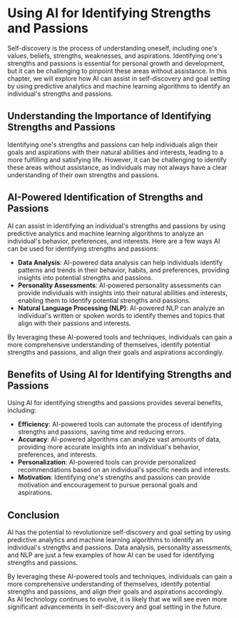 Using AI for Identifying Strengths and Passions
==============================================================================================================

Self-discovery is the process of understanding oneself, including one's values, beliefs, strengths, weaknesses, and aspirations. Identifying one's strengths and passions is essential for personal growth and development, but it can be challenging to pinpoint these areas without assistance. In this chapter, we will explore how AI can assist in self-discovery and goal setting by using predictive analytics and machine learning algorithms to identify an individual's strengths and passions.

Understanding the Importance of Identifying Strengths and Passions
------------------------------------------------------------------

Identifying one's strengths and passions can help individuals align their goals and aspirations with their natural abilities and interests, leading to a more fulfilling and satisfying life. However, it can be challenging to identify these areas without assistance, as individuals may not always have a clear understanding of their own strengths and passions.

AI-Powered Identification of Strengths and Passions
---------------------------------------------------

AI can assist in identifying an individual's strengths and passions by using predictive analytics and machine learning algorithms to analyze an individual's behavior, preferences, and interests. Here are a few ways AI can be used for identifying strengths and passions:

* **Data Analysis**: AI-powered data analysis can help individuals identify patterns and trends in their behavior, habits, and preferences, providing insights into potential strengths and passions.
* **Personality Assessments**: AI-powered personality assessments can provide individuals with insights into their natural abilities and interests, enabling them to identify potential strengths and passions.
* **Natural Language Processing (NLP)**: AI-powered NLP can analyze an individual's written or spoken words to identify themes and topics that align with their passions and interests.

By leveraging these AI-powered tools and techniques, individuals can gain a more comprehensive understanding of themselves, identify potential strengths and passions, and align their goals and aspirations accordingly.

Benefits of Using AI for Identifying Strengths and Passions
-----------------------------------------------------------

Using AI for identifying strengths and passions provides several benefits, including:

* **Efficiency**: AI-powered tools can automate the process of identifying strengths and passions, saving time and reducing errors.
* **Accuracy**: AI-powered algorithms can analyze vast amounts of data, providing more accurate insights into an individual's behavior, preferences, and interests.
* **Personalization**: AI-powered tools can provide personalized recommendations based on an individual's specific needs and interests.
* **Motivation**: Identifying one's strengths and passions can provide motivation and encouragement to pursue personal goals and aspirations.

Conclusion
----------

AI has the potential to revolutionize self-discovery and goal setting by using predictive analytics and machine learning algorithms to identify an individual's strengths and passions. Data analysis, personality assessments, and NLP are just a few examples of how AI can be used for identifying strengths and passions.

By leveraging these AI-powered tools and techniques, individuals can gain a more comprehensive understanding of themselves, identify potential strengths and passions, and align their goals and aspirations accordingly. As AI technology continues to evolve, it is likely that we will see even more significant advancements in self-discovery and goal setting in the future.
